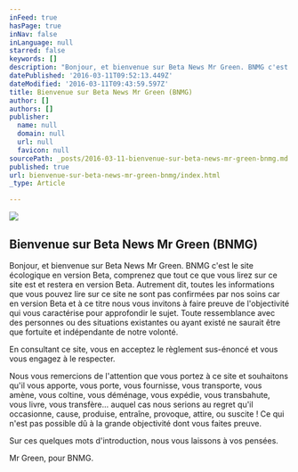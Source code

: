 ```yaml
---
inFeed: true
hasPage: true
inNav: false
inLanguage: null
starred: false
keywords: []
description: "Bonjour, et bienvenue sur Beta News Mr Green. BNMG c'est le site écologique en version Beta, comprenez que tout ce que vous lirez sur ce site est et restera en version Beta. Autrement dit, toutes les informations que vous pouvez lire sur ce site ne sont pas confirmées par nos soins car en version Beta et à ce titre nous vous invitons à faire preuve de l'objectivité qui vous caractérise pour approfondir le sujet. Toute ressemblance avec des personnes ou des situations existantes ou ayant existé ne saurait être que fortuite et indépendante de notre volonté."
datePublished: '2016-03-11T09:52:13.449Z'
dateModified: '2016-03-11T09:43:59.597Z'
title: Bienvenue sur Beta News Mr Green (BNMG)
author: []
authors: []
publisher:
  name: null
  domain: null
  url: null
  favicon: null
sourcePath: _posts/2016-03-11-bienvenue-sur-beta-news-mr-green-bnmg.md
published: true
url: bienvenue-sur-beta-news-mr-green-bnmg/index.html
_type: Article

---
```

![](https://the-grid-user-content.s3-us-west-2.amazonaws.com/b9b861c8-2b77-4683-a77d-ea35227f3fab.jpg)

## Bienvenue sur Beta News Mr Green (BNMG)

Bonjour, et bienvenue sur Beta News Mr Green. BNMG c'est le site écologique en version Beta, comprenez que tout ce que vous lirez sur ce site est et restera en version Beta. Autrement dit, toutes les informations que vous pouvez lire sur ce site ne sont pas confirmées par nos soins car en version Beta et à ce titre nous vous invitons à faire preuve de l'objectivité qui vous caractérise pour approfondir le sujet. Toute ressemblance avec des personnes ou des situations existantes ou ayant existé ne saurait être que fortuite et indépendante de notre volonté.

En consultant ce site, vous en acceptez le règlement sus-énoncé et vous vous engagez à le respecter.

Nous vous remercions de l'attention que vous portez à ce site et souhaitons qu'il vous apporte, vous porte, vous fournisse, vous transporte, vous amène, vous coltine, vous déménage, vous expédie, vous transbahute, vous livre, vous transfère... auquel cas nous serions au regret qu'il occasionne, cause, produise, entraîne, provoque, attire, ou suscite ! Ce qui n'est pas possible dû à la grande objectivité dont vous faites preuve.

Sur ces quelques mots d'introduction, nous vous laissons à vos pensées.

Mr Green, pour BNMG.